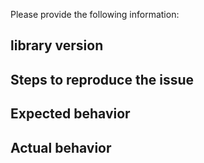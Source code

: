 Please provide the following information:
## library version
## Steps to reproduce the issue
## Expected behavior
## Actual behavior

